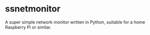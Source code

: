 # ssnetmonitor
A super simple network monitor written in Python, suitable for a home Raspberry Pi or similar.
